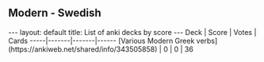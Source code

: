 <h2>Modern  -  Swedish</h2>
---
layout: default
title: List of anki decks by score
---
Deck | Score | Votes | Cards
-----|-------|-------|------
[Various Modern Greek verbs](https://ankiweb.net/shared/info/343505858) | 0 | 0 | 36
